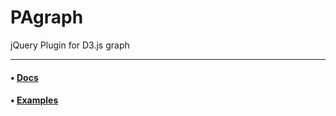 # PAgraph
jQuery Plugin for D3.js graph

***

#### • [Docs](wiki)
#### • [Examples](http://c4wi.pugia.com/components/PAgraph/sample/)
